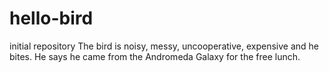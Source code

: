 # hello-bird
initial repository
The bird is noisy, messy, uncooperative, expensive and he bites.  He says he came from the Andromeda Galaxy for the free lunch.
